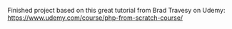 Finished project based on this great tutorial from Brad Travesy on Udemy:
https://www.udemy.com/course/php-from-scratch-course/
